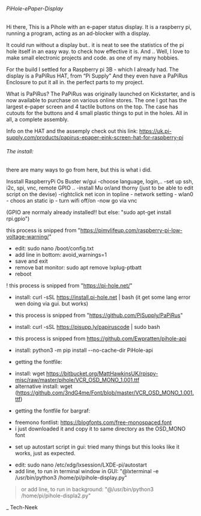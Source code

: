 ###### PiHole-ePaper-Display

Hi there, This is a Pihole with an e-paper status display.
It is a raspberry pi, running a program, acting as an ad-blocker with a display.

It could run without a display but..
it is neat to see the statistics of the pi hole itself in an easy way. to check how effective it is.
And .. Well, I love to make small electronic projects and code. as one of my many hobbies.

For the build I settled for a Raspberry pi 3B - which I already had.
The display is a  PaPiRus HAT, from “Pi Supply”
And they even have a PaPiRus Enclosure to put it all in.
the perfect parts to my project.

What is PaPiRus?
The PaPiRus was originally launched on Kickstarter, and is now available to purchase on various online stores. 
The one I got has the largest e-paper screen and 4 tactile buttons on the top. The case has cutouts for the buttons and 4 small plastic things to put in the holes. All in all, a complete assembly.

Info on the HAT and the assemply check out this link: https://uk.pi-supply.com/products/papirus-epaper-eink-screen-hat-for-raspberry-pi

###### The install:
there are many ways to go from here, but this is what i did.

Insstall RaspberryPi Os Buster w/gui
-choose language, login,..
-set up ssh, i2c, spi, vnc, remote GPIO ..
-install Mu or/and thorny (just to be able to edit script on the devise)
-rightclick net icon in topline - network setting - wlan0 - choos an static ip - turn wifi off/on
-now go via vnc

(GPIO are normaly already installed!! but else: "sudo apt-get install rpi.gpio")

this process is snipped from "https://pimylifeup.com/raspberry-pi-low-voltage-warning/"
 - edit: sudo nano /boot/config.txt
 - add line in bottom: avoid_warnings=1
 - save and exit
 - remove bat monitor: sudo apt remove lxplug-ptbatt
 - reboot 

! this process is snipped from "https://pi-hole.net/" 
- install: curl -sSL https://install.pi-hole.net | bash
(it get some lang error wen doing via gui. but works)

* this process is snipped from  "https://github.com/PiSupply/PaPiRus" 
- install: curl -sSL https://pisupp.ly/papiruscode | sudo bash

* this process is snipped from https://github.com/Ewpratten/pihole-api 
- install: python3 -m pip install --no-cache-dir PiHole-api

* getting the fontfile:
- install: wget https://bitbucket.org/MattHawkinsUK/rpispy-misc/raw/master/pihole/VCR_OSD_MONO_1.001.ttf
- alternative install: wget (https://github.com/3ndG4me/Font/blob/master/VCR_OSD_MONO_1.001.ttf)

* getting the fontfile for bargraf:
- freemono fontlist: https://blogfonts.com/free-monospaced.font
- i just downloaded it and copy it to same directory as the OSD_MONO font

* set up autostart script in gui:
tried many things but this looks like it works, just as expected.

- edit: sudo nano /etc/xdg/lxsession/LXDE-pi/autostart
- add line, to run in terminal window in GUI: "@lxterminal -e /usr/bin/python3 /home/pi/pihole-display.py"
> or
> add line, to run in background: "@/usr/bin/python3 /home/pi/pihole-displa2.py"

_
Tech-Neek
